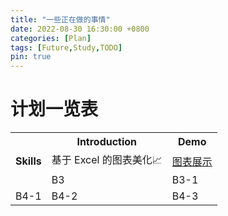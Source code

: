 ```yaml
---
title: "一些正在做的事情"
date: 2022-08-30 16:30:00 +0800
categories: [Plan]
tags: [Future,Study,TODO]
pin: true
---
```

# 计划一览表
<table>
  <tr>
    <th rowspan="3">Skills</th>
    <th>Introduction</th>
    <th colspan="2">Demo</th>  
  </tr>
  <tr>
    <td>基于 Excel 的图表美化📈</td>
    <td colspan="2"><a href=https://www.yuque.com/hongking/hy5od3/artboards/17074807>图表展示</a></td>
  </tr>
  <tr>
    <td>B3</td>
    <td colspan="2">B3-1</td>
  </tr>
  <tr>
    <td>B4-1</td>
    <td>B4-2</td>
    <td>B4-3</td>
  </tr>
  <!-- 添加其他数据行 -->
</table>


